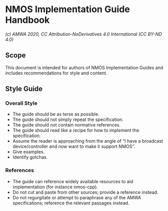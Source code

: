 # NMOS Implementation Guide Handbook
_(c) AMWA 2020, CC Attribution-NoDerivatives 4.0 International (CC BY-ND 4.0)_

## Scope

This document is intended for authors of NMOS Implementation Guides and includes recommendations for style and content.

## Style Guide

### Overall Style
- The guide should be as terse as possible.
- The guide should not simply repeat the specification.
- The guide should not contain normative references.
- The guide should read like a recipe for how to implement the specification.
- Assume the reader is approaching from the angle of “I have a broadcast device/controller and now want to make it support NMOS”.
- Give examples.
- Identify gotchas.

### References
- The guide can reference widely available resources to aid implementation (for instance nmos-cpp).
- Do not cut and paste from other sources; provide a reference instead.
- Do not regurgitate or attempt to paraphrase any of the AMWA specifications; reference the relevant passages instead.





